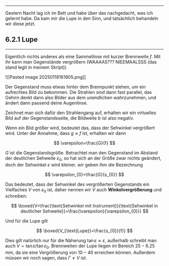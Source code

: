 ***

Gestern Nacht lag ich im Bett und habe über das nachgedacht, was ich gelernt habe. Da kam mir die Lupe in den Sinn, und tatsächlich behandeln wir diese jetzt.


## 6.2.1 Lupe
***

Eigentlich nichts anderes als eine Sammellinse mit kurzer Brennweite $f$. Mit ihr kann man Gegenstände vergrößern (WAAAAS??? NIEEMAALSSS (das stand legit in meinem Skript)).

![[Pasted image 20250118161805.png]]
 
Der Gegenstand muss etwas hinter dem Brennpunkt stehen, um ein aufrechtes Bild zu bekommen. Die Strahlen sind dann fast parallel, das Gehirn denkt dann also Bilder aus dem unendlichen wahrzunehmen, und ändert dann passend deine Augenlinse. 

Zeichnet man sich dafür den Strahlengang auf, erhalten wir ein virtuelles Bild auf der Gegenstandsseite, die Bildweite $b$ ist also negativ.

Wenn ein Bild größer wird, bedeutet das, dass der Sehwinkel vergrößert wird. Unter der Annahme, dass $g \approx f$ ist, erhalten wir dann

$$
\varepsilon=\frac{G}{f}
$$

$G$ ist die Gegenstandsgröße. Betrachtet man den Gegenstand im Abstand der deutlichen Sehweite $\varepsilon_{0}$, so hat sich an der Größe zwar nichts geändert, doch der Sehwinkel $\varepsilon$ wird kleiner. wir geben ihm die Bezeichnung

$$
\varepsilon_{0}=\frac{G}{s_{0}}
$$

Das bedeutet, dass der Sehwinkel des vergrößerten Gegenstands ein Vielfaches $V$ von $\varepsilon_{0}$ ist, daher nennen wir $V$ auch **Winkelvergrößerung** und schreiben:

$$
\boxed{V=\frac{\text{Sehwinkel mit Instrument}}{\text{Sehwinkel in deutlicher Sehweite}}=\frac{\varepsilon}{\varepsilon_{0}}}
$$

Und für die Lupe gilt

$$
\boxed{V_{\text{Lupe}}=\frac{s_{0}}{f}}
$$

Dies gilt natürlich nur für die Näherung $\tan\varepsilon \approx\varepsilon$, außerhalb schreibt man auch $V=\tan\varepsilon /\tan\varepsilon_{0}$. Brennweiten der Lupe liegen im Bereich $25-6.25\text{ mm}$, da sie eine Vergrößerung von $10-40$ erreichen können. Außerdem müssen wir noch sagen, dass $\Gamma\neq V$ ist.